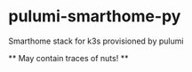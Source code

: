 # pulumi-smarthome-py
Smarthome stack for k3s provisioned by pulumi

** May contain traces of nuts! **
